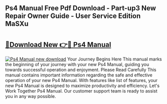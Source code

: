 ## Ps4 Manual Free Pdf Download - Part-up3 New Repair Owner Guide - User Service Edition MaSXu

# <h2><a href="http://cf29062.oget.top/?id=Ps4+Manual">🔗Download New 👉🔴 Ps4 Manual</a></h2>

[![Ps4 Manual new download](https://i.imgur.com/5g1atiW.png)](http://cf29062.oget.top/?id=Ps4+Manual)
Your Journey Begins Here This manual marks the beginning of your journey with your new Ps4 Manual, guiding you towards successful operation and enjoyment. Please Read Carefully This manual contains important information regarding the safe and effective operation of your new Ps4 Manual. With features like list of features, your new Ps4 Manual is designed to maximize productivity and efficiency. Let's Work Together Ps4 Manual. Our customer support team is ready to assist you in any way possible.
